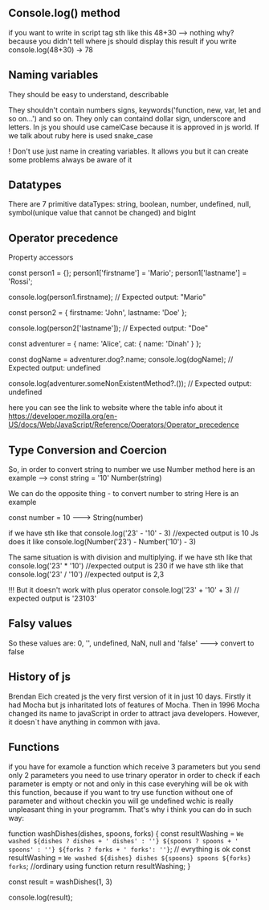 ## Console.log() method

if you want to write in script tag sth like this 48+30 --> nothing
why? 
because you didn't tell where js should display this result
if you write console.log(48+30) -> 78

## Naming variables

They should be easy to understand, describable

They shouldn't contain numbers signs, keywords('function, new, var, let and so on...') and so on. They only can containd dollar sign, underscore and letters.
In js you should use camelCase because it is approved in js world. If we talk about ruby here is used snake_case 

! Don't use just name in creating variables. It allows you but it can create some problems always be aware of it

## Datatypes

There are 7 primitive dataTypes: string, boolean, number, undefined, null, symbol(unique value that cannot be changed) and bigInt

## Operator precedence

Property accessors

const person1 = {};
person1['firstname'] = 'Mario';
person1['lastname'] = 'Rossi';

console.log(person1.firstname);
// Expected output: "Mario"

const person2 = {
  firstname: 'John',
  lastname: 'Doe'
};

console.log(person2['lastname']);
// Expected output: "Doe"



const adventurer = {
  name: 'Alice',
  cat: {
    name: 'Dinah'
  }
};

const dogName = adventurer.dog?.name;
console.log(dogName);
// Expected output: undefined

console.log(adventurer.someNonExistentMethod?.());
// Expected output: undefined

here you can see the link  to website where the table info about it https://developer.mozilla.org/en-US/docs/Web/JavaScript/Reference/Operators/Operator_precedence

## Type Conversion and Coercion

So, in order to convert string to number we use Number method 
here is an example --> const string = '10' Number(string)

We can do the opposite thing - to convert number to string Here is an example

const number = 10 ---> String(number)

if we have sth like that console.log('23' - '10' - 3) //expected output is 10
Js does it like console.log(Number('23') - Number('10') - 3)

The same situation is with division and multiplying. if we have sth like that console.log('23' * '10') //expected output is 230
                                                     if we have sth like that console.log('23' / '10') //expected output is 2,3

!!! But it doesn't work with plus operator console.log('23' + '10' + 3) // expected output is '23103'

## Falsy values 

So these values are: 0, '', undefined, NaN, null and 'false' ---> convert to false

## History of js 
Brendan Eich created js the very first version of it in just 10 days. Firstly it had Mocha but js inharitated lots of features of Mocha.
Then in 1996 Mocha changed its name to javaScript in order to attract java developers. However, it doesn`t have anything in common with java.

## Functions 

if you have for examole a function which receive 3 parameters but you send only 2 parameters you need to use trinary operator in order to check if each parameter is empty or not and only in this case everyhing will be ok with this function, because if you want to try use function without one of parameter and without checkin you will ge undefined wchic is really unpleasant thing in your programm. That's why i think you can do in such way:

 function washDishes(dishes, spoons, forks) {
   const resultWashing = `We washed ${dishes ? dishes + ' dishes' : ''} ${spoons ? spoons + ' spoons' : ''} ${forks ? forks + ' forks': ''}`; // evrything is ok
   const resultWashing = `We washed ${dishes} dishes ${spoons} spoons ${forks} forks`; //ordinary using function
  return resultWashing;
 }


const result = washDishes(1, 3)

console.log(result);